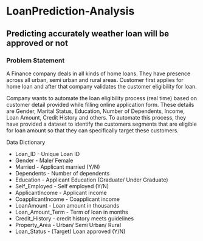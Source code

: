 # LoanPrediction-Analysis
## Predicting accurately weather loan will be approved or not

### Problem Statement

A Finance company deals in all kinds of home loans. They have presence across all urban, semi urban and rural areas. Customer first applies for home loan and after that company validates the customer eligibility for loan.

Company wants to automate the loan eligibility process (real time) based on customer detail provided while filling online application form. These details are Gender, Marital Status, Education, Number of Dependents, Income, Loan Amount, Credit History and others. To automate this process, they have provided a dataset to identify the customers segments that are eligible for loan amount so that they can specifically target these customers. 


Data Dictionary

- Loan_ID	- Unique Loan ID
- Gender	- Male/ Female
- Married	- Applicant married (Y/N)
- Dependents - Number of dependents
- Education -	Applicant Education (Graduate/ Under Graduate)
- Self_Employed -	Self employed (Y/N)
- ApplicantIncome -	Applicant income
- CoapplicantIncome -	Coapplicant income
- LoanAmount -	Loan amount in thousands
- Loan_Amount_Term -	Term of loan in months
- Credit_History -	credit history meets guidelines
- Property_Area -	Urban/ Semi Urban/ Rural
- Loan_Status -	(Target) Loan approved (Y/N)
